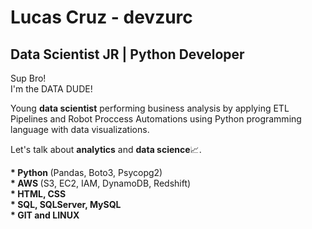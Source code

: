 # Lucas Cruz - devzurc
## Data Scientist JR | Python Developer
<p>
  Sup Bro!<br>
  I'm the DATA DUDE!
</p>


<p>
  Young <b>data scientist</b> performing business analysis by applying ETL Pipelines and Robot Proccess Automations using Python programming language with data visualizations.
</p>

<p>
  Let's talk about <b>analytics</b> and <b>data science</b>📈.
</p>

<p>
  <b>* Python </b>(Pandas, Boto3, Psycopg2)<br>
  <b>* AWS </b>(S3, EC2, IAM, DynamoDB, Redshift)<br>
  <b>* HTML, CSS</b><br>
  <b>* SQL, SQLServer, MySQL</b><br>
  <b>* GIT and LINUX
</p>
